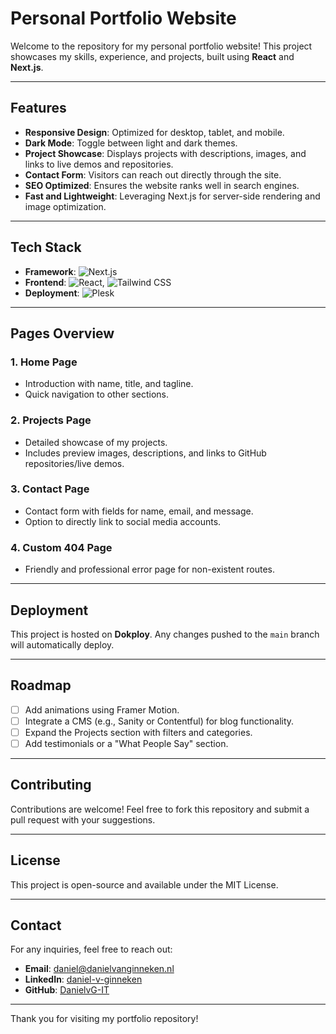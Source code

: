# Personal Portfolio Website

Welcome to the repository for my personal portfolio website! This project showcases my skills, experience, and projects, built using **React** and **Next.js**.

---

## Features

- **Responsive Design**: Optimized for desktop, tablet, and mobile.
- **Dark Mode**: Toggle between light and dark themes.
- **Project Showcase**: Displays projects with descriptions, images, and links to live demos and repositories.
- **Contact Form**: Visitors can reach out directly through the site.
- **SEO Optimized**: Ensures the website ranks well in search engines.
- **Fast and Lightweight**: Leveraging Next.js for server-side rendering and image optimization.

---

## Tech Stack

- **Framework**: ![Next.js](https://img.shields.io/badge/Next.js-000000?style=for-the-badge&logo=next.js&logoColor=white)
- **Frontend**: ![React](https://img.shields.io/badge/React-61DAFB?style=for-the-badge&logo=react&logoColor=black), ![Tailwind CSS](https://img.shields.io/badge/Tailwind%20CSS-38B2AC?style=for-the-badge&logo=tailwind-css&logoColor=white)
- **Deployment**: ![Plesk](https://img.shields.io/badge/Plesk-2C4F8C?style=for-the-badge&logo=plesk&logoColor=white)

---

## Pages Overview

### 1. **Home Page**

- Introduction with name, title, and tagline.
- Quick navigation to other sections.

### 2. **Projects Page**

- Detailed showcase of my projects.
- Includes preview images, descriptions, and links to GitHub repositories/live demos.

### 3. **Contact Page**

- Contact form with fields for name, email, and message.
- Option to directly link to social media accounts.

### 4. **Custom 404 Page**

- Friendly and professional error page for non-existent routes.

---

## Deployment

This project is hosted on **Dokploy**. Any changes pushed to the `main` branch will automatically deploy.

---

## Roadmap

- [ ] Add animations using Framer Motion.
- [ ] Integrate a CMS (e.g., Sanity or Contentful) for blog functionality.
- [ ] Expand the Projects section with filters and categories.
- [ ] Add testimonials or a "What People Say" section.

---

## Contributing

Contributions are welcome! Feel free to fork this repository and submit a pull request with your suggestions.

---

## License

This project is open-source and available under the MIT License.

---

## Contact

For any inquiries, feel free to reach out:

- **Email**: [daniel@danielvanginneken.nl](mailto:daniel@danielvanginneken.nl)
- **LinkedIn**: [daniel-v-ginneken](https://linkedin.com/in/daniel-v-ginneken/)
- **GitHub**: [DanielvG-IT](https://github.com/DanielvG-IT)

---

Thank you for visiting my portfolio repository!
